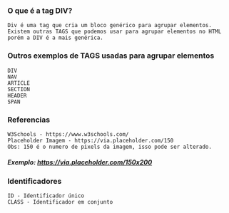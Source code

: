 ### O que é a tag DIV?
    Div é uma tag que cria um bloco genérico para agrupar elementos. Existem outras TAGS que podemos usar para agrupar elementos no HTML porém a DIV é a mais genérica.

### Outros exemplos de TAGS usadas para agrupar elementos
    DIV
    NAV
    ARTICLE
    SECTION
    HEADER
    SPAN

### Referencias
    W3Schools - https://www.w3schools.com/
    Placeholder Imagem - https://via.placeholder.com/150
    Obs: 150 é o numero de pixels da imagem, isso pode ser alterado.
##### Exemplo:  https://via.placeholder.com/150x200

### Identificadores
    ID - Identificador único
    CLASS - Identificador em conjunto
